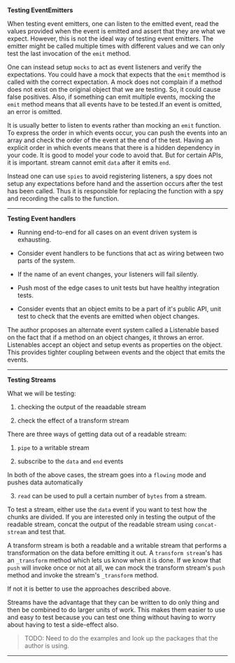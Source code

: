 **Testing EventEmitters**

When testing event emitters, one can listen to the emitted event, read the values provided when the event is emitted and assert that they are what we expect. However, this is not the ideal way of testing event emitters. The emitter might be called multiple times with different values and we can only test the last invocation of the `emit` method.

One can instead setup `mocks` to act as event listeners and verify the expectations. You could have a mock that expects that the `emit` memthod is called with the correct expectation. A mock does not complain if a method does not exist on the original object that we are testing. So, it could cause false positives. Also, if something can emit multiple events, mocking the `emit` method means that all events have to be tested.If an event is omitted, an error is omitted.

It is usually better to listen to events rather than mocking an `emit` function. To express the order in which events occur, you can push the events into an array and check the order of the event at the end of the test. Having an explicit order in which events means that there is a hidden dependency in your code. It is good to model your code to avoid that. But for certain APIs, it is important. stream cannot emit `data` after it emits `end`.

Instead one can use `spies` to avoid registering listeners,  a spy does not setup any expectations before hand and the assertion occurs after the test has been called.
Thus it is responsible for replacing the function with a spy and recording the calls to the function.

---

**Testing Event handlers**

+ Running end-to-end for all cases on an event driven system is exhausting.

+ Consider event handlers to be functions that act as wiring between two parts of the system.

+ If the name of an event changes, your listeners will fail silently.

+ Push most of the edge cases to unit tests but have healthy integration tests.

+ Consider events that an object emits to be a part of it's public API, unit test to check that the events are emitted when object changes.

The author proposes an alternate event system called a Listenable based on the fact that if a method on an object changes, it throws an error.
Listenables accept an object and setup events as properties on the object. This provides tighter coupling between events and the object that emits the events.

---

**Testing Streams**

What we will be testing:

1. checking the output of the reaadable stream

2. check the effect of a transform stream

There are three ways of getting data out of a readable stream:

1. `pipe` to a writable stream

2. subscribe to the `data` and `end` events

In both of the above cases, the stream goes into a `flowing` mode and pushes data automatically

3. `read` can be used to pull a certain number of `bytes` from a stream.

To test a stream, either use the `data` event if you want to test how the chunks are divided. If you are interested only in testing the output of the readable stream, concat the output of the readable stream using `concat-stream` and test that.

A transform stream is both a readable and a writable stream that performs a transformation on the data before emitting it out. A `transform stream`'s has an `_transform` method which lets us know when it is done. If we know that `push` will invoke once or not at all, we can mock the transform stream's `push` method and invoke the stream's `_transform` method.

If not it is better to use the approaches described above.

Streams have the advantage that they can be written to do only thing and then be combined to do larger units of work. This makes them easier to use and easy to test because you can test one thing without having to worry about having to test a side-effect also.

> TODO: Need to do the examples and look up the packages that the author is using.

---

